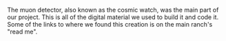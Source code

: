 The muon detector, also known as the cosmic watch, was the main part of our project. This is all of the digital material we used to build it and code it. Some of the links to where we found this creation is on the main ranch's "read me". 

